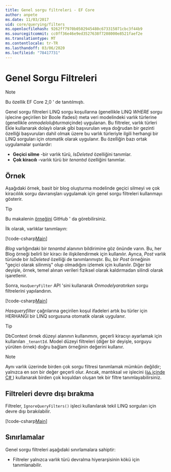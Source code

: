 ```yaml
---
title: Genel sorgu filtreleri - EF Core
author: anpete
ms.date: 11/03/2017
uid: core/querying/filters
ms.openlocfilehash: 9262ff7970b0502945480c673315071cbc3f44b9
ms.sourcegitcommit: cc0ff36e46e9ed3527638f7208000e8521faef2e
ms.translationtype: MT
ms.contentlocale: tr-TR
ms.lasthandoff: 03/06/2020
ms.locfileid: "78417731"
---
```

# <a name="global-query-filters"></a>Genel Sorgu Filtreleri

> [!NOTE]
> Bu özellik EF Core 2,0 ' de tanıtılmıştı.

Genel sorgu filtreleri LINQ sorgu koşullarına (genellikle LINQ *WHERE* sorgu işlecine geçirilen bir Boole ifadesi) meta veri modelindeki varlık türlerine (genellikle *onmodeloluþturma*içinde) uygulanan. Bu filtreler, varlık türleri Ekle kullanarak dolaylı olarak gibi başvurulan veya doğrudan bir gezinti özelliği başvuruları dahil olmak üzere bu varlık türleriyle ilgili herhangi bir LINQ sorguları için otomatik olarak uygulanır. Bu özelliğin bazı ortak uygulamalar şunlardır:

* **Geçici silme** -bir varlık türü, *IsDeleted* özelliğini tanımlar.
* **Çok kiracılı** -varlık türü bir *tenantıd* özelliğini tanımlar.

## <a name="example"></a>Örnek

Aşağıdaki örnek, basit bir blog oluşturma modelinde geçici silmeyi ve çok kiracılılık sorgu davranışları uygulamak için genel sorgu filtreleri kullanmayı gösterir.

> [!TIP]
> Bu makalenin [örneğini](https://github.com/dotnet/EntityFramework.Docs/tree/master/samples/core/QueryFilters) GitHub ' da görebilirsiniz.

İlk olarak, varlıklar tanımlayın:

[!code-csharp[Main](../../../samples/core/QueryFilters/Program.cs#Entities)]

_Blog_ varlığındaki bir _tenantıd_ alanının bildirimine göz önünde varın. Bu, her Blog örneği belirli bir kiracı ile ilişkilendirmek için kullanılır. Ayrıca, _Post_ varlık türünde bir _IsDeleted_ özelliği de tanımlanmıştır. Bu, bir _Post_ örneğinin "geçici olarak silinmiş" olup olmadığını izlemek için kullanılır. Diğer bir deyişle, örnek, temel alınan verileri fiziksel olarak kaldırmadan silindi olarak işaretlenir.

Sonra, `HasQueryFilter` API 'sini kullanarak _Onmodelyaratırken_ sorgu filtrelerini yapılandırın.

[!code-csharp[Main](../../../samples/core/QueryFilters/Program.cs#Configuration)]

_Hasqueryfilter_ çağrılarına geçirilen koşul ifadeleri artık bu türler için HERHANGI bir LINQ sorgusuna otomatik olarak uygulanır.

> [!TIP]
> DbContext örnek düzeyi alanının kullanımını, geçerli kiracıyı ayarlamak için kullanılan `_tenantId`. Model düzeyi filtreleri (diğer bir deyişle, sorguyu yürüten örnek) doğru bağlam örneğinin değerini kullanır.

> [!NOTE]
> Aynı varlık üzerinde birden çok sorgu filtresi tanımlamak mümkün değildir; yalnızca en son bir değer geçerli olur. Ancak, mantıksal _ve_ işlecini ([`&&` içinde C# ](https://docs.microsoft.com/dotnet/csharp/language-reference/operators/boolean-logical-operators#conditional-logical-and-operator-)) kullanarak birden çok koşuldan oluşan tek bir filtre tanımlayabilirsiniz.

## <a name="disabling-filters"></a>Filtreleri devre dışı bırakma

Filtreler, `IgnoreQueryFilters()` işleci kullanılarak tekil LINQ sorguları için devre dışı bırakılabilir.

[!code-csharp[Main](../../../samples/core/QueryFilters/Program.cs#IgnoreFilters)]

## <a name="limitations"></a>Sınırlamalar

Genel sorgu filtreleri aşağıdaki sınırlamalara sahiptir:

* Filtreler yalnızca varlık türü devralma hiyerarşisinin kökü için tanımlanabilir.
